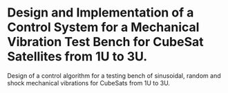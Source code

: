 # Design and Implementation of a Control System for a Mechanical Vibration Test Bench for CubeSat Satellites from 1U to 3U.
Design of a control algorithm for a testing bench of sinusoidal, random and shock mechanical vibrations for CubeSats from 1U to 3U.
